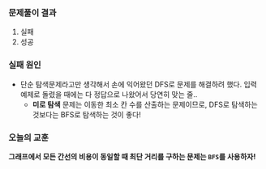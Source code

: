 ### 문제풀이 결과

1. 실패
2. 성공



### 실패 원인

* 단순 탐색문제라고만 생각해서 손에 익어왔던 DFS로 문제를 해결하려 했다. 입력 예제로 돌렸을 때에는 다 정답으로 나왔어서 당연히 맞는 줄..
  * **미로 탐색** 문제는 이동한 최소 칸 수를 산출하는 문제이므로, DFS로 탐색하는 것보다는 BFS로 탐색하는 것이 좋다!




### 오늘의 교훈

**그래프에서 모든 간선의 비용이 동일할 때 최단 거리를 구하는 문제는 `BFS`를 사용하자!**